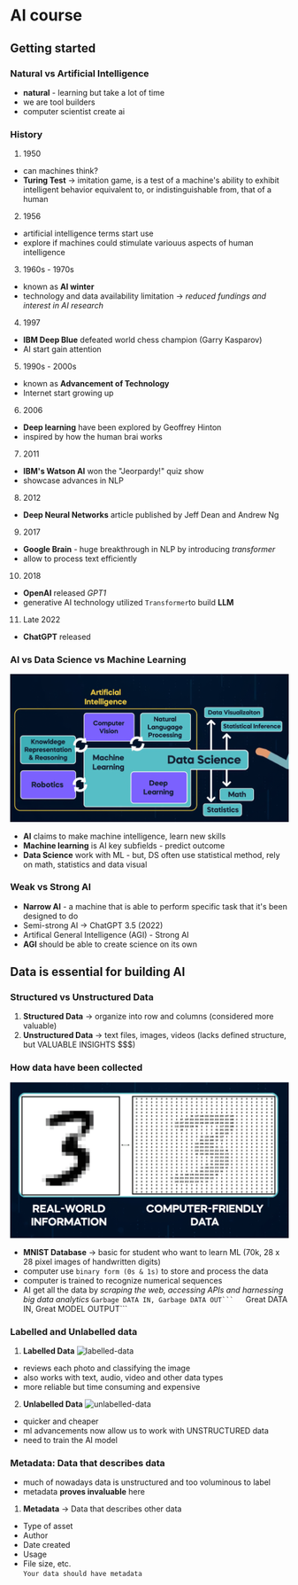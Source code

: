 # AI course

## Getting started
### Natural vs Artificial Intelligence
- **natural** - learning but take a lot of time
- we are tool builders
- computer scientist create ai
### History
1. 1950
- can machines think?
- **Turing Test** -> imitation game, is a test of a machine's ability to exhibit intelligent behavior equivalent to, or indistinguishable from, that of a human
2. 1956
- artificial intelligence terms start use
- explore if machines could stimulate variouus aspects of human intelligence
3. 1960s - 1970s
- known as **AI winter**
- technology and data availability limitation -> *reduced fundings and interest in AI research*
4. 1997
- **IBM Deep Blue** defeated world chess champion (Garry Kasparov)
- AI start gain attention
5. 1990s - 2000s
- known as **Advancement of Technology**
- Internet start growing up
6. 2006
- **Deep learning** have been explored by Geoffrey Hinton
- inspired by how the human brai works
7. 2011
- **IBM's Watson AI** won the "Jeorpardy!" quiz show
- showcase advances in NLP
8. 2012
- **Deep Neural Networks** article published by Jeff Dean and Andrew Ng
9. 2017
- **Google Brain** - huge breakthrough in NLP by introducing *transformer*
- allow to process text efficiently
10. 2018
- **OpenAI** released *GPT1*
- generative AI technology utilized `Transformer`to build **LLM**
11. Late 2022
- **ChatGPT** released

### AI vs Data Science vs Machine Learning
![ai-ds-ml](/images/ai-ds-ml.png)  
- **AI** claims to make machine intelligence, learn new skills
- **Machine learning** is AI key subfields - predict outcome
- **Data Science** work with ML - but, DS often use statistical method, rely on math, statistics and data visual

### Weak vs Strong AI
- **Narrow AI** - a machine that is able to perform specific task that it's been designed to do
- Semi-strong AI -> ChatGPT 3.5 (2022)
- Artifical General Intelligence (AGI) - Strong AI
- **AGI** should be able to create science on its own

## Data is essential for building AI
### Structured vs Unstructured Data  
1. **Structured Data** -> organize into row and columns (considered more valuable)
2. **Unstructured Data** -> text files, images, videos (lacks defined structure, but VALUABLE INSIGHTS $$$)
### How data have been collected  
![mnist](/images/mnist.png)  
- **MNIST Database** -> basic for student who want to learn ML (70k, 28 x 28 pixel images of handwritten digits)
- computer use ```binary form (0s & 1s)``` to store and process the data
- computer is trained to recognize numerical sequences
- AI get all the data by *scraping the web, accessing APIs and harnessing big data analytics*
````Garbage DATA IN, Garbage DATA OUT```  
````Great DATA IN, Great MODEL OUTPUT```
### Labelled and Unlabelled data
1. **Labelled Data**
![labelled-data](/images/labelled-data.png)  
- reviews each photo and classifying the image
- also works with text, audio, video and other data types
- more reliable but time consuming and expensive
2. **Unlabelled Data**
![unlabelled-data](/images/unlabelled-data.gif)  
- quicker and cheaper
- ml advancements now allow us to work with UNSTRUCTURED data
- need to train the AI model
### Metadata: Data that describes data
- much of nowadays data is unstructured and too voluminous to label
- metadata **proves invaluable** here
1. **Metadata** -> Data that describes other data
- Type of asset
- Author
- Date created
- Usage
- File size, etc.  
```Your data should have metadata```